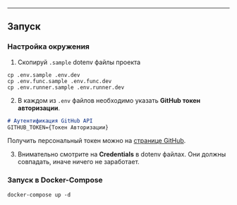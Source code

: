 
----

## Запуск

### Настройка окружения

1. Скопируй `.sample` dotenv файлы проекта

```shell
cp .env.sample .env.dev
cp .env.func.sample .env.func.dev
cp .env.runner.sample .env.runner.dev
```

2. В каждом из `.env` файлов необходимо указать **GitHub токен авторизации**.  

```markdown
# Аутентификация GitHub API
GITHUB_TOKEN={Токен Авторизации}
```
Получить персональный токен можно на [странице GitHub](https://github.com/settings/tokens).

3. Внимательно смотрите на **Credentials** в dotenv файлах. Они должны совпадать, иначе ничего не заработает.

### Запуск в Docker-Compose

```shell
docker-compose up -d
```

